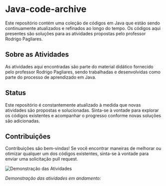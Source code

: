 # Java-code-archive

Este repositório contém uma coleção de códigos em Java que estão sendo continuamente atualizados e refinados ao longo do tempo. Os códigos aqui presentes são soluções para as atividades propostas pelo professor Rodrigo Pagliares.

## Sobre as Atividades

As atividades aqui encontradas são parte do material didático fornecido pelo professor Rodrigo Pagliares, sendo trabalhadas e desenvolvidas como parte do processo de aprendizado em Java.

## Status

Este repositório é constantemente atualizado à medida que novas atividades são propostas e solucionadas. Sinta-se à vontade para explorar os códigos existentes e acompanhar o progresso conforme novas soluções são adicionadas.

## Contribuições

Contribuições são bem-vindas! Se você encontrar maneiras de melhorar ou otimizar qualquer um dos códigos existentes, sinta-se à vontade para enviar uma solicitação pull request.

![Demonstração das Atividades](https://64.media.tumblr.com/e09cea490ce3a4b87a876bebb9f216d5/tumblr_pl0zw1FSGy1vs1b7ho1_540.gif)

*Demonstração das atividades em andamento:*

